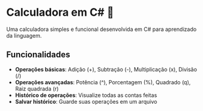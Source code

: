 # Calculadora em C# 🧮

Uma calculadora simples e funcional desenvolvida em C# para aprendizado da linguagem.

## Funcionalidades

- **Operações básicas**: Adição (+), Subtração (-), Multiplicação (x), Divisão (/)
- **Operações avançadas**: Potência (^), Porcentagem (%), Quadrado (q), Raiz quadrada (r)
- **Histórico de operações**: Visualize todas as contas feitas
- **Salvar histórico**: Guarde suas operações em um arquivo


